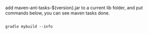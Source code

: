 add maven-ant-tasks-${version}.jar to a current lib folder, and put commands below, you can see maven tasks done.

<pre><code>
gradle mybuild --info 
</code></pre>
